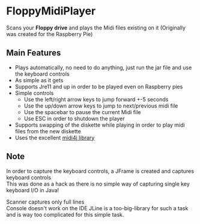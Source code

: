 # FloppyMidiPlayer

Scans your **Floppy drive** and plays the Midi files existing on it (Originally was created for the Raspberry Pie)

## Main Features

- Plays automatically, no need to do anything, just run the jar file and use the keyboard controls
- As simple as it gets
- Supports Jre11 and up in order to be played even on Raspberry pies
- Simple controls
  - Use the left/right arrow keys to jump forward +-5 seconds
  - Use the up/down arrow keys to jump to next/previous midi file
  - Use the spacebar to pause the current Midi file
  - Use ESC in order to shutdown the player
- Supports swapping of the diskette while playing in order to play midi files from the new diskette
- Uses the excellent [midi4j library](https://github.com/Chaiavi/midi4j)

## Note

In order to capture the keyboard controls, a JFrame is created and captures keyboard controls  
This was done as a hack as there is no simple way of capturing single key keyboard I/O in Java!

Scanner captures only full lines  
Console doesn't work on the IDE
JLine is a too-big-library for such a task and is way too complicated for this simple task.